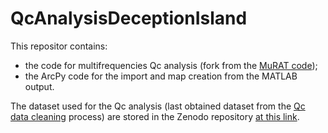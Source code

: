 # QcAnalysisDeceptionIsland

This repositor contains:
- the code for multifrequencies Qc analysis (fork from the [MuRAT code](https://github.com/LucaDeSiena/MuRAT));
- the ArcPy code for the import and map creation from the MATLAB output.

The dataset used for the Qc analysis (last obtained dataset from the [Qc data cleaning](https://github.com/RobertoGuardo/QcDataCleaning) process) are stored in the Zenodo repository [at this link](https://zenodo.org/deposit/6561124).

